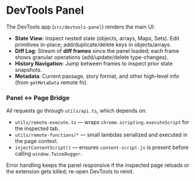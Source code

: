 # DevTools Panel

The DevTools app (`src/devtools-panel`) renders the main UI:

- **State View**: Inspect nested state (objects, arrays, Maps, Sets). Edit primitives in-place; add/duplicate/delete keys in objects/arrays.
- **Diff Log**: Stream of **diff frames** since the panel loaded; each frame shows granular operations (add/update/delete type-changes).
- **History Navigation**: Jump between frames to inspect prior state snapshots.
- **Metadata**: Current passage, story format, and other high-level info (from `getMetaData` remote fn).

### Panel ↔ Page Bridge

All requests go through `utils/api.ts`, which depends on:
- `utils/remote-execute.ts` — wraps `chrome.scripting.executeScript` for the inspected tab.
- `utils/remote-functions/*` — small lambdas serialized and executed in the page context.
- `injectContentScript()` — ensures `content-script.js` is present before calling `window.TwineDugger`.

Error handling keeps the panel responsive if the inspected page reloads or the extension gets killed; re-open DevTools to reinit.
